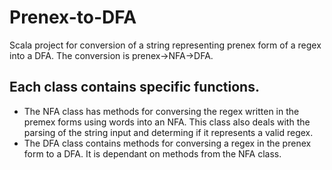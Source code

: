 # Prenex-to-DFA
Scala project for conversion of a string representing prenex form of a regex into a DFA. The conversion is prenex->NFA->DFA.

## Each class contains specific functions.
 - The NFA class has methods for conversing the regex written in the premex forms using words into an NFA. This class also deals with the parsing of the string input and determing if it represents a valid regex.
 - The DFA class contains methods for conversing a regex in the prenex form to a DFA. It is dependant on methods from the NFA class.
